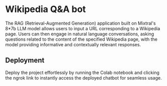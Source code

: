 
# Wikipedia Q&A bot 

The RAG (Retrieval-Augmented Generation) application built on Mixtral's 8*7b LLM model allows users to input a URL corresponding to a Wikipedia page. Users can then engage in natural language conversations, asking questions related to the content of the specified Wikipedia page, with the model providing informative and contextually relevant responses.


## Deployment


Deploy the project effortlessly by running the Colab notebook and clicking the ngrok link to instantly access the deployed chatbot for seamless usage.


```

